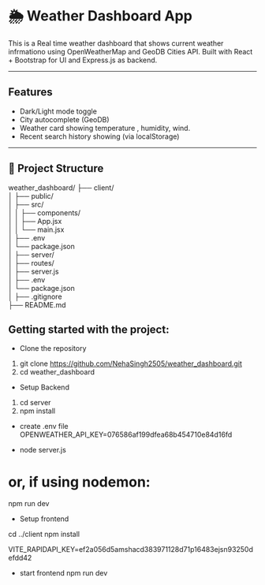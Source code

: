# 🌦️ Weather Dashboard App

This is a Real time weather dashboard that shows current weather infrmationo using OpenWeatherMap and GeoDB Cities API. 
Built with React + Bootstrap for UI and Express.js as backend.

---

##  Features

-  Dark/Light mode toggle
-  City autocomplete (GeoDB)
-  Weather card showing temperature , humidity, wind.
-  Recent search history showing  (via localStorage)

---

## 📁 Project Structure

weather_dashboard/
├── client/                 
│   ├── public/           
│   ├── src/                
│   │   ├── components/    
│   │   ├── App.jsx         
│   │   └── main.jsx        
│   ├── .env                
│   └── package.json       
│
├── server/                
│   ├── routes/             
│   ├── server.js          
│   ├── .env                
│   └── package.json       
│
├── .gitignore             
├── README.md              

## Getting started with the project:

- Clone the repository
1. git clone https://github.com/NehaSingh2505/weather_dashboard.git
2. cd weather_dashboard

- Setup Backend
1. cd server
2. npm install
 
- create .env file 
 OPENWEATHER_API_KEY=076586af199dfea68b454710e84d16fd

- node server.js
# or, if using nodemon:
npm run dev

- Setup frontend

cd ../client
npm install

VITE_RAPIDAPI_KEY=ef2a056d5amshacd383971128d71p16483ejsn93250defdd42

- start frontend
npm run dev
